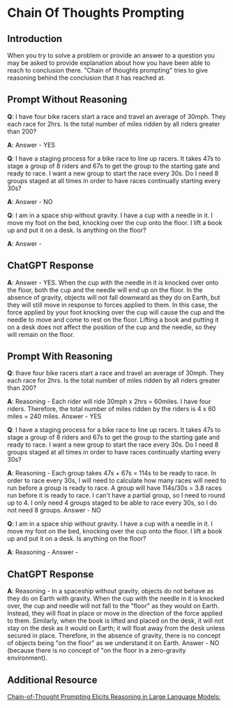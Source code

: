 # Chain Of Thoughts Prompting

## Introduction
When you try to solve a problem or provide an answer to a question you may be asked to provide explanation about how you have been able to reach to conclusion there. "Chain of thoughts prompting" tries to give reasoning behind the conclusion that it has reached at.

## Prompt Without Reasoning
__Q__: I have four bike racers start a race and travel an average of 30mph. They each race for 2hrs. Is the total number of miles ridden by all riders greater than 200?

__A__: Answer - YES

__Q__: I have a staging process for a bike race to line up racers. It takes 47s to stage a group of 8 riders and 67s to get the group to the starting gate and ready to race. I want a new group to start the race every 30s. Do I need 8 groups staged at all times in order to have races continually starting every 30s?

__A__: Answer - NO

__Q__: I am in a space ship without gravity. I have a cup with a needle in it. I move my foot on the bed, knocking over the cup onto the floor. I lift a book up and put it on a desk. Is anything on the floor?

__A__: Answer - <ANSWER>

## ChatGPT Response
__A__: Answer - YES. When the cup with the needle in it is knocked over onto the floor, both the cup and the needle will end up on the floor. In the absence of gravity, objects will not fall downward as they do on Earth, but they will still move in response to forces applied to them. In this case, the force applied by your foot knocking over the cup will cause the cup and the needle to move and come to rest on the floor. Lifting a book and putting it on a desk does not affect the position of the cup and the needle, so they will remain on the floor.

## Prompt With Reasoning
__Q__: Ihave four bike racers start a race and travel an average of 30mph. They each race for 2hrs. Is the total number of miles ridden by all riders greater than 200?

__A__: Reasoning - Each rider will ride 30mph x 2hrs = 60miles. I have four riders. Therefore, the total number of miles ridden by the riders is 4 x 60 miles = 240 miles. Answer - YES

__Q__: I have a staging process for a bike race to line up racers. It takes 47s to stage a group of 8 riders and 67s to get the group to the starting gate and ready to race. I want a new group to start the race every 30s. Do I need 8 groups staged at all times in order to have races continually starting every 30s?

__A__: Reasoning - Each group takes 47s + 67s = 114s to be ready to race. In order to race every 30s, I will need to calculate how many races will need to run before a group is ready to race. A group will have 114s/30s = 3.8 races run before it is ready to race. I can't have a partial group, so I need to round up to 4. I only need 4 groups staged to be able to race every 30s, so I do not need 8 groups. Answer - NO

__Q__: I am in a space ship without gravity. I have a cup with a needle in it. I move my foot on the bed, knocking over the cup onto the floor. I lift a book up and put it on a desk. Is anything on the floor?

__A__: Reasoning - <REASONING> Answer - <ANSWER>

## ChatGPT Response
__A__: Reasoning - In a spaceship without gravity, objects do not behave as they do on Earth with gravity. When the cup with the needle in it is knocked over, the cup and needle will not fall to the "floor" as they would on Earth. Instead, they will float in place or move in the direction of the force applied to them. Similarly, when the book is lifted and placed on the desk, it will not stay on the desk as it would on Earth; it will float away from the desk unless secured in place. Therefore, in the absence of gravity, there is no concept of objects being "on the floor" as we understand it on Earth. Answer - NO (because there is no concept of "on the floor in a zero-gravity environment).

## Additional Resource
[Chain-of-Thought Prompting Elicits Reasoning in Large Language Models:](https://arxiv.org/abs/2201.11903)
